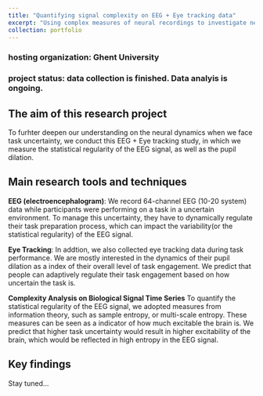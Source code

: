 ```yaml
---
title: "Quantifying signal complexity on EEG + Eye tracking data"
excerpt: "Using complex measures of neural recordings to investigate neural dynamics of task preparation<br/><img src='/website/images/frontpage.png' style='width: 50%; height: auto;'>"
collection: portfolio
---
```


### hosting organization: Ghent University
### project status: data collection is finished. Data analyis is ongoing.

## The aim of this research project
To furhter deepen our understanding on the neural dynamics when we face task uncertainty, we conduct this EEG + Eye tracking study, in which we measure the statistical regularity of the EEG signal, as well as the pupil dilation.

## Main research tools and techniques

**EEG \(electroencephalogram\)**: 
We record 64-channel EEG \(10-20 system\) data while participants were performing on a task in a uncertain environment. To manage this uncertainty, they have to dynamically regulate their task preparation process, which can impact the variability\(or the statistical regularity\) of the EEG signal.

**Eye Tracking**: 
In addtion, we also collected eye tracking data during task performance. We are mostly interested in the dynamics of their pupil dilation as a index of their overall level of task engagement. We predict that people can adaptively regulate their task engagement based on how uncertain the task is.

**Complexity Analysis on Biological Signal Time Series**
To quantify the statistical regularity of the EEG signal, we adopted measures from information theory, such as sample entropy, or multi-scale entropy. These measures can be seen as a indicator of how much excitable the brain is. We predict that higher task uncertainty would result in higher excitability of the brain, which would be reflected in high entropy in the EEG signal.

## Key findings
Stay tuned...